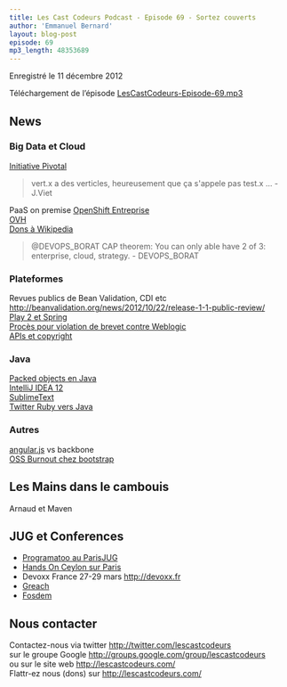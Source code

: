 ```yaml
---
title: Les Cast Codeurs Podcast - Episode 69 - Sortez couverts
author: 'Emmanuel Bernard'
layout: blog-post
episode: 69
mp3_length: 48353689
---
```

Enregistré le 11 décembre 2012

Téléchargement de l’épisode [LesCastCodeurs-Episode-69.mp3](http://traffic.libsyn.com/lescastcodeurs/LesCastCodeurs-Episode-69.mp3)

## News

### Big Data et Cloud

[Initiative Pivotal](http://blogs.vmware.com/console/2012/12/the-pivotal-initiative.html)  

> vert.x a des verticles, heureusement que ça s'appele pas test.x ... - J.Viet

PaaS on premise [OpenShift Entreprise](http://www.redhat.com/solutions/cloud-computing/paas/)  
[OVH](http://ovh.fr)  
[Dons à Wikipedia](https://dons.wikimedia.fr/civicrm/contribute/transact?reset=1&id=2&pk_campaign=OLD&origine=wikimedia.fr)  

> @DEVOPS_BORAT CAP theorem: You can only able have 2 of 3: enterprise, cloud, strategy. - DEVOPS_BORAT

### Plateformes

Revues publics de Bean Validation, CDI etc <http://beanvalidation.org/news/2012/10/22/release-1-1-public-review/>  
[Play 2 et Spring](http://cupofjava.de/blog/2012/11/23/fully-fledged-spring-support-in-play-2-dot-0/)  
[Procès pour violation de brevet contre Weblogic](http://www.infoworld.com/d/the-industry-standard/oracle-hit-patent-lawsuit-over-weblogic-server-206621?source=rss_)  
[APIs et copyright](http://www.americanbar.org/publications/landslide/2012_13/november_december/java_api_copyrightability_put_the_test_smartphone_technology_battle.html)  

### Java

[Packed objects en Java](http://duimovich.blogspot.ca/2012/11/packed-objects-in-java.html)  
[IntelliJ IDEA 12](http://www.infoq.com/news/2012/12/JetBrains-IntelliJ-IDEA-12)  
[SublimeText](http://www.sublimetext.com)  
[Twitter Ruby vers Java](http://engineering.twitter.com/2012/11/bolstering-our-infrastructure.html)  

### Autres

[angular.js](http://angularjs.org) vs backbone  
[OSS Burnout chez bootstrap](http://www.touilleur-express.fr/2012/12/08/a-celui-qui-a-fait-twitter-bootstrap/)

## Les Mains dans le cambouis

Arnaud et Maven  

## JUG et Conferences

- [Programatoo au ParisJUG](http://www.parisjug.org/xwiki/bin/view/Blog/Programatoo+et+le+Paris+JUG+vous+proposent+un+atelier+de+Noël+%21)
- [Hands On Ceylon sur Paris](http://www.duchess-france.org/les-mains-dans-le-code-avec-ceylon/)
- Devoxx France 27-29 mars <http://devoxx.fr>  
- [Greach](http://greach.es)  
- [Fosdem](https://fosdem.org/2013/)  


## Nous contacter

Contactez-nous via twitter <http://twitter.com/lescastcodeurs>  
sur le groupe Google <http://groups.google.com/group/lescastcodeurs>  
ou sur le site web <http://lescastcodeurs.com/>  
Flattr-ez nous (dons) sur <http://lescastcodeurs.com/>
